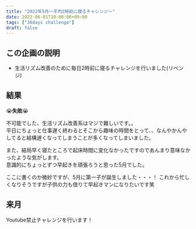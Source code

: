 ```yaml
---
title: "2022年5月〜平均2時前に寝るチャレンジ〜"
date: 2022-06-01T10:00:00+09:00
tags: ["30days challenge"]
draft: false
---
```


## この企画の説明

- 生活リズム改善のために毎日2時前に寝るチャレンジを行いました(リベンジ)

## 結果

😭**失敗**😭

不可能でした、生活リズム改善系はマジで難しいです。。  
平日にちょっと仕事遅く終わるとそこから趣味の時間をとって、、なんやかんやしてると結構遅くなってしまうことが多くなってしまいました。

また、結局早く寝たところで起床時間に変化なかったですのであんまり意味なかったような気がします。  
意識的にちょっとずつ早起きを頑張ろうと思った5月でした。

ここに書くのか微妙ですが、5月に第一子が誕生しました・・・！
これから忙しくなりそうですが子供の力も借りて早起きマンになりたいです笑

## 来月

Youtube禁止チャレンジを行います！
